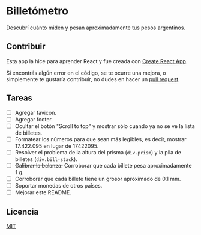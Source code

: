 # Billetómetro

Descubrí cuánto miden y pesan aproximadamente tus pesos argentinos.

## Contribuir

Esta app la hice para aprender React y fue creada con [Create React App](https://github.com/facebook/create-react-app).

Si encontrás algún error en el código, se te ocurre una mejora, o simplemente te gustaría contribuir, no dudes en hacer un [pull request](https://github.com/valentincostam/billetometro/pulls).

## Tareas

- [ ] Agregar favicon.
- [ ] Agregar footer.
- [ ] Ocultar el botón "Scroll to top" y mostrar sólo cuando ya no se ve la lista de billetes.
- [ ] Formatear los números para que sean más legibles, es decir, mostrar 17.422.095 en lugar de 17422095.
- [ ] Resolver el problema de la altura del prisma (`div.prism`) y la pila de billetes (`div.bill-stack`).
- [ ] ~~Calibrar la balanza.~~ Corroborar que cada billete pesa aproximadamente 1 g.
- [ ] Corroborar que cada billete tiene un grosor aproximado de 0.1 mm.
- [ ] Soportar monedas de otros países.
- [ ] Mejorar este README.

## Licencia

[MIT](https://choosealicense.com/licenses/mit/)